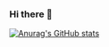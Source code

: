 ### Hi there 👋

[![Anurag's GitHub stats](https://github-readme-stats.vercel.app/api?username=cvilla714)](https://github.com/anuraghazra/github-readme-stats)
<!--
**cvilla714/cvilla714** is a ✨ _special_ ✨ repository because its `README.md` (this file) appears on your GitHub profile.

Here are some ideas to get you started:

- 🔭 I’m currently working on ...
- 🌱 I’m currently learning ...
- 👯 I’m looking to collaborate on ...
- 🤔 I’m looking for help with ...
- 💬 Ask me about ...
- 📫 How to reach me: ...
- 😄 Pronouns: ...
- ⚡ Fun fact: ...
-->
